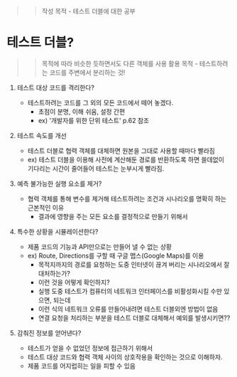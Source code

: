 >> 작성 목적 - 테스트 더블에 대한 공부

# 테스트 더블? 

>> 목적에 따라 비슷한 듯하면서도 다른 객체를 사용
>> 활용 목적 - 테스트하려는 코드를 주변에서 분리하는 것!

1. 테스트 대상 코드를 격리한다? 
    * 테스트하려는 코드를 그 외의 모든 코드에서 떼어 놓겠다.
        * 초점이 분명, 이해 쉬움, 설정 간편 
        * ex) '개발자를 위한 단위 테스트' p.62 참조

2. 테스트 속도를 개선 
    * 테스트 더블로 협력 객체를 대체하면 원본을 그대로 사용할 때마다 빨라짐 
    * ex) 테스트 더블을 이용해 사전에 계산해둔 경로를 반환하도록 하면 쓸데없이 기다리는 시간이 줄어들어 테스트는 눈부시게 빨라짐.

3. 예측 불가능한 실행 요소를 제거?
    * 협력 객체를 통해 변수를 제거해 테스트하려는 조건과 시나리오를 명확히 하는 근본적인 이유
        * 결과에 영향을 주는 모든 요소를 결정적으로 만들기 위해서 

4. 특수한 상황을 시뮬레이션한다?
    * 제품 코드의 기능과 API만으로는 만들어 낼 수 없는 상황
    * ex) Route, Directions를 구할 때 구글 맵스(Google Maps)를 이용
        * 목적지까지의 경로를 요청하는 도중 인터넷이 끊겨 버리는 시나리오에서 잘 대처하는가?
        * 이런 것을 어떻게 확인하지?
        * 실행 도중 테스트가 컴퓨터의 네트워크 인터페이스를 비활성화시킬 수만 있으면, 되는데 
        * 이런 식의 네트워크 오류를 만들어내려면 테스트 더블외엔 방법이 없음 
        * 연결 요청을 처리하는 부분을 테스트 더블로 대체해서 예외를 발생시키면?? 

5. 감춰진 정보를 얻어낸다? 
    * 테스트가 얻을 수 없었던 정보에 접근하기 위해서
    * 테스트 대상 코드와 협력 객체 사이의 상호작용을 확인하는 것으로 이해하자.
    * 제품 코드를 어지럽히는 일을 피할 수 있음 
            
        